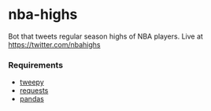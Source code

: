 # nba-highs
Bot that tweets regular season highs of NBA players. Live at https://twitter.com/nbahighs

### Requirements
- [tweepy](http://www.tweepy.org/)
- [requests](http://www.python-requests.org/en/latest/)
- [pandas](http://pandas.pydata.org/)